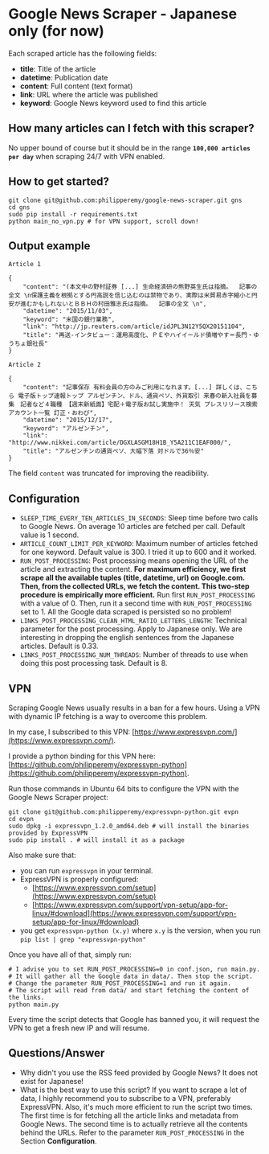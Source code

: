# Google News Scraper - Japanese only (for now)

Each scraped article has the following fields:
- **title**: Title of the article
- **datetime**: Publication date
- **content**: Full content (text format)
- **link**: URL where the article was published
- **keyword**: Google News keyword used to find this article

## How many articles can I fetch with this scraper?

No upper bound of course but it should be in the range **`100,000 articles per day`** when scraping 24/7 with VPN enabled.

## How to get started?
```
git clone git@github.com:philipperemy/google-news-scraper.git gns
cd gns
sudo pip install -r requirements.txt
python main_no_vpn.py # for VPN support, scroll down!
```

## Output example

`Article 1`
```
{
    "content": "(本文中の野村証券 [...] 生命経済研の熊野英生氏は指摘。  記事の全文 \n保護主義を根拠とする円高説を信じ込むのは禁物であり、実際は米貿易赤字縮小と円安が進むかもしれないとＢＢＨの村田雅志氏は指摘。  記事の全文 \n",
    "datetime": "2015/11/03",
    "keyword": "米国の銀行業務",
    "link": "http://jp.reuters.com/article/idJPL3N12Y5QX20151104",
    "title": "再送-インタビュー：運用高度化、ＰＥやハイイールド債増やす＝長門・ゆうちょ銀社長"
}
```

`Article 2`

```
{
    "content": "記事保存 有料会員の方のみご利用になれます。[...] 詳しくは、こちら 電子版トップ速報トップ アルゼンチン、ドル、通貨ペソ、外貨取引 来春の新入社員を募集　記者など４職種 【週末新紙面】宅配＋電子版お試し実施中！ 天気 プレスリリース検索 アカウント一覧 訂正・おわび",
    "datetime": "2015/12/17",
    "keyword": "アルゼンチン",
    "link": "http://www.nikkei.com/article/DGXLASGM18H1B_Y5A211C1EAF000/",
    "title": "アルゼンチンの通貨ペソ、大幅下落 対ドルで36％安"
}
```
The field `content` was truncated for improving the readibility.

## Configuration
- `SLEEP_TIME_EVERY_TEN_ARTICLES_IN_SECONDS`: Sleep time before two calls to Google News. On average 10 articles are fetched per call. Default value is 1 second.
- `ARTICLE_COUNT_LIMIT_PER_KEYWORD`: Maximum number of articles fetched for one keyword. Default value is 300. I tried it up to 600 and it worked.
- `RUN_POST_PROCESSING`: Post processing means opening the URL of the article and extracting the content. **For maximum efficiency, we first scrape all the available tuples (title, datetime, url) on Google.com. Then, from the collected URLs, we fetch the content. This two-step procedure is empirically more efficient.** Run first `RUN_POST_PROCESSING` with a value of 0. Then, run it a second time with `RUN_POST_PROCESSING` set to 1. All the Google data scraped is persisted so no problem!
- `LINKS_POST_PROCESSING_CLEAN_HTML_RATIO_LETTERS_LENGTH`: Technical parameter for the post processing. Apply to Japanese only. We are interesting in dropping the english sentences from the Japanese articles. Default is 0.33.
- `LINKS_POST_PROCESSING_NUM_THREADS`: Number of threads to use when doing this post processing task. Default is 8.

## VPN
Scraping Google News usually results in a ban for a few hours. Using a VPN with dynamic IP fetching is a way to overcome this problem.

In my case, I subscribed to this VPN: [https://www.expressvpn.com/](https://www.expressvpn.com/).

I provide a python binding for this VPN here: [https://github.com/philipperemy/expressvpn-python](https://github.com/philipperemy/expressvpn-python).

Run those commands in Ubuntu 64 bits to configure the VPN with the Google News Scraper project:
```
git clone git@github.com:philipperemy/expressvpn-python.git evpn
cd evpn
sudo dpkg -i expressvpn_1.2.0_amd64.deb # will install the binaries provided by ExpressVPN
sudo pip install . # will install it as a package
```

Also make sure that:
- you can run `expressvpn` in your terminal.
- ExpressVPN is properly configured:
    - [https://www.expressvpn.com/setup](https://www.expressvpn.com/setup) 
    - [https://www.expressvpn.com/support/vpn-setup/app-for-linux/#download](https://www.expressvpn.com/support/vpn-setup/app-for-linux/#download)
- you get `expressvpn-python (x.y)` where `x.y` is the version, when you run `pip list | grep "expressvpn-python"`

Once you have all of that, simply run:

```
# I advise you to set RUN_POST_PROCESSING=0 in conf.json, run main.py. 
# It will gather all the Google data in data/. Then stop the script.
# Change the parameter RUN_POST_PROCESSING=1 and run it again.
# The script will read from data/ and start fetching the content of the links.
python main.py
```

Every time the script detects that Google has banned you, it will request the VPN to get a fresh new IP and will resume.


## Questions/Answer
- Why didn't you use the RSS feed provided by Google News? It does not exist for Japanese!
- What is the best way to use this script? If you want to scrape a lot of data, I highly recommend you to subscribe to a VPN, preferably ExpressVPN. Also, it's much more efficient to run the script two times. The first time is for fetching all the article links and metadata from Google News. The second time is to actually retrieve all the contents behind the URLs. Refer to the parameter `RUN_POST_PROCESSING` in the Section **Configuration**.
